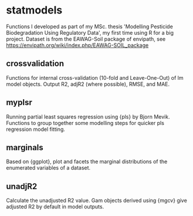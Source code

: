 # statmodels

Functions I developed as part of my MSc. thesis 'Modelling Pesticide Biodegradation Using Regulatory Data', my first time using  R for a big project. Dataset is from the EAWAG-Soil package of envipath, see https://envipath.org/wiki/index.php/EAWAG-SOIL_package

## crossvalidation
Functions for internal cross-validation (10-fold and Leave-One-Out) of lm model objects. Output R2, adjR2 (where possible), RMSE, and MAE.

## myplsr
Running partial least squares regression using {pls} by Bjorn Mevik. Functions to group together some modelling steps for quicker pls regression model fitting.

## marginals
Based on {ggplot}, plot and facets the marginal distributions of the enumerated variables of a dataset.

## unadjR2
Calculate the unadjusted R2 value. Gam objects derived using {mgcv} give adjusted R2 by default in model outputs.
